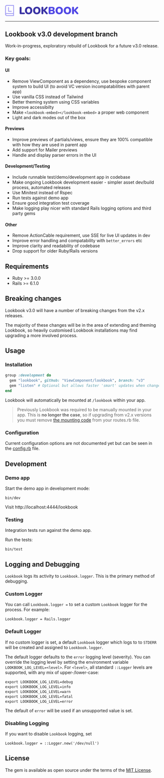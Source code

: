<img src=".github/assets/lookbook_logo.svg" width="240">

<hr>

## Lookbook v3.0 development branch

Work-in-progress, exploratory rebuild of Lookbook for a future v3.0 release.

### Key goals:

#### UI

* Remove ViewComponent as a dependency, use bespoke component system to build UI (to avoid VC version incompatabilities with parent app)
* Use vanilla CSS instead of Tailwind
* Better theming system using CSS variables
* Improve accessibilty
* Make `<lookbook-embed></lookbook-embed>` a proper web component
* Light and dark modes out of the box

#### Previews

* Improve previews of partials/views, ensure they are 100% compatible with how they are used in parent app
* Add support for Mailer previews
* Handle and display parser errors in the UI

#### Development/Testing

* Include runnable test/demo/development app in codebase
* Make ongoing Lookbook development easier - simpler asset dev/build process, automated releases
* Use Minitest instead of Rspec
* Run tests against demo app
* Ensure good integration test coverage
* Make logging play nicer with standard Rails logging options and third party gems

#### Other

* Remove ActionCable requirement, use SSE for live UI updates in dev
* Improve error handling and compatability with `better_errors` etc
* Improve clarity and readability of codebase
* Drop support for older Ruby/Rails versions

## Requirements

* Ruby >= 3.0.0
* Rails >= 6.1.0

## Breaking changes

Lookbook v3.0 will have a number of breaking changes from the v2.x releases.

The majority of these changes will be in the area of extending and theming Lookbook, so heavily customised Lookbook installations may find upgrading a more involved process.

## Usage

### Installation

```rb
group :development do
  gem "lookbook", github: "ViewComponent/lookbook", branch: "v3"
  gem "listen" # Optional but allows faster 'smart' updates when changes occur
end
```

Lookbook will automatically be mounted at `/lookbook` within your app.

> Previously Lookbook was required to be manually mounted in your app. This is **no longer the case**, so if upgrading from v2.x versions you must remove [the mounting code](https://lookbook.build/guide/installation#step-2) from your routes.rb file.

### Configuration

Current configuration options are not documented yet but can be seen in the [config.rb](lib/lookbook/config.rb) file.

## Development

### Demo app

Start the demo app in development mode:

```
bin/dev
```

Visit http://localhost:4444/lookbook

### Testing

Integration tests run against the demo app.

Run the tests:

```
bin/test
```

## Logging and Debugging

`Lookbook` logs its activity to `Lookbook.logger`.
This is the primary method of debugging.

### Custom Logger

You can call `Lookbook.logger =` to set a custom `Lookbook` logger for the process. For example:

```
Lookbook.logger = Rails.logger
```

### Default Logger

If no custom logger is set, a default `Lookbook` logger which logs to to `STDERR` will be created and assigned to `Lookbook.logger`.

The default logger defaults to the `error` logging level (severity).
You can override the logging level by setting the environment variable `LOOKBOOK_LOG_LEVEL=<level>`.
For `<level>`, all standard `::Logger` levels are supported, with any mix of upper-/lower-case:

```
export LOOKBOOK_LOG_LEVEL=debug
export LOOKBOOK_LOG_LEVEL=info
export LOOKBOOK_LOG_LEVEL=warn
export LOOKBOOK_LOG_LEVEL=fatal
export LOOKBOOK_LOG_LEVEL=error
```

The default of `error` will be used if an unsupported value is set.

### Disabling Logging

If you want to disable `Lookbook` logging, set

```
Lookbook.logger = ::Logger.new('/dev/null')
```

## License

The gem is available as open source under the terms of the [MIT License](https://opensource.org/licenses/MIT).